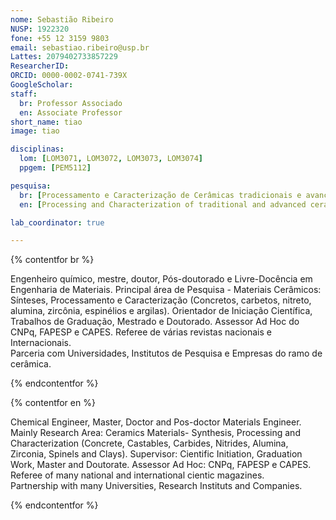 ```yaml
---
nome: Sebastião Ribeiro
NUSP: 1922320
fone: +55 12 3159 9803
email: sebastiao.ribeiro@usp.br
Lattes: 2079402733857229
ResearcherID:
ORCID: 0000-0002-0741-739X
GoogleScholar:
staff:
  br: Professor Associado
  en: Associate Professor
short_name: tiao
image: tiao

disciplinas:
  lom: [LOM3071, LOM3072, LOM3073, LOM3074]
  ppgem: [PEM5112]

pesquisa:
  br: [Processamento e Caracterização de Cerâmicas tradicionais e avançadas]
  en: [Processing and Characterization of traditional and advanced ceramics]

lab_coordinator: true

---
```


{% contentfor br %}

Engenheiro químico, mestre, doutor, Pós-doutorado e Livre-Docência em Engenharia de Materiais.
Principal área de Pesquisa - Materiais Cerâmicos: Sínteses, Processamento e Caracterização (Concretos, carbetos, nitreto, alumina, zircônia, espinélios e argilas).
Orientador de Iniciação Científica, Trabalhos de Graduação, Mestrado e Doutorado.
Assessor Ad Hoc do CNPq, FAPESP e CAPES.
Referee de várias revistas nacionais e Internacionais.    
Parceria com Universidades, Institutos de Pesquisa e Empresas do ramo de cerâmica.

{% endcontentfor %}

{% contentfor en %}

Chemical Engineer, Master, Doctor and Pos-doctor Materials Engineer.
Mainly Research Area: Ceramics Materials- Synthesis, Processing and Characterization (Concrete, Castables, Carbides, Nitrides, Alumina, Zirconia, Spinels and Clays).
Supervisor: Cientific Initiation, Graduation Work, Master and Doutorate.
Assessor Ad Hoc: CNPq, FAPESP e CAPES.
Referee of many national and international cientic magazines.    
Partnership with many Universities, Research Instituts and Companies.

{% endcontentfor %}
